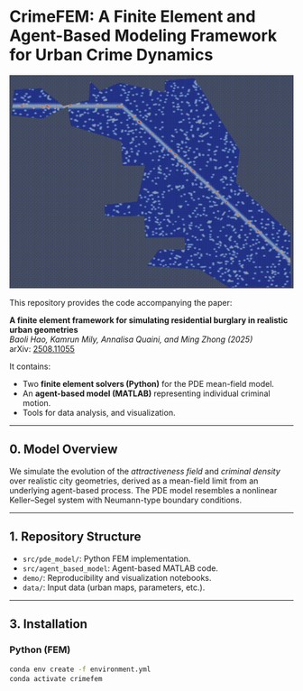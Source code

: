 # CrimeFEM: A Finite Element and Agent-Based Modeling Framework for Urban Crime Dynamics
<div align="center">
  <img src="demo.gif" alt="Demo" width="600">
</div>

This repository provides the code accompanying the paper:

**A finite element framework for simulating residential burglary in realistic urban geometries**  
_Baoli Hao, Kamrun Mily, Annalisa Quaini, and Ming Zhong (2025)_  
arXiv: [2508.11055](https://arxiv.org/abs/2508.11055)


It contains:
- Two **finite element solvers (Python)** for the PDE mean-field model.
- An **agent-based model (MATLAB)** representing individual criminal motion.
- Tools for data analysis, and visualization.

---

## 0. Model Overview
We simulate the evolution of the *attractiveness field* and *criminal density* over realistic city geometries,
derived as a mean-field limit from an underlying agent-based process.
The PDE model resembles a nonlinear Keller–Segel system with Neumann-type boundary conditions.

---

## 1. Repository Structure
- `src/pde_model/`: Python FEM implementation.
- `src/agent_based_model`: Agent-based MATLAB code.
- `demo/`: Reproducibility and visualization notebooks.
- `data/`: Input data (urban maps, parameters, etc.).

---

## 3. Installation


### Python (FEM)
```bash
conda env create -f environment.yml
conda activate crimefem
